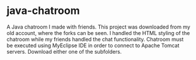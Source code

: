 # java-chatroom
A Java chatroom I made with friends. This project was downloaded from my old account, where the forks can be seen. I handled the HTML styling of the chatroom while my friends handled the chat functionality. Chatroom must be executed using MyEclipse IDE in order to connect to Apache Tomcat servers. Download either one of the subfolders.
